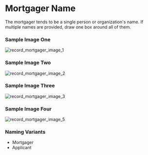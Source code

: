 # Mortgager Name
<p>The mortgager tends to be a single person or organization's name. If multiple names are provided, draw one box around all of them.</p>
<div id="accordion-help-modal">
  <h3>Sample Image One</h3>
  <div class="modal-field-guide" >
    <img src="/images/m_mortgager_1.png" alt="record_mortgager_image_1">
  </div>
  <h3>Sample Image Two</h3>
  <div class="modal-field-guide" >
    <img src="/images/m_mortgager_2.png" alt="record_mortgager_image_2">
  </div>
  <h3>Sample Image Three</h3>
  <div class="modal-field-guide" >
    <img src="/images/m_mortgager_3.png" alt="record_mortgager_image_3">
  </div>
  <h3>Sample Image Four</h3>
  <div class="modal-field-guide" >
    <img src="/images/m_mortgager_5.png" alt="record_mortgager_image_5">
  </div>
  <h3>Naming Variants</h3>
  <div>
    <ul>
      <li>Mortgager</li>
      <li>Applicant</li>
    </ul>
  </div>
</div>
